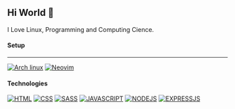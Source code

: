 ## Hi World 👋
I Love Linux, Programming and Computing Cience.
#### Setup
---
[![Arch linux](https://img.shields.io/badge/Arch_Linux-1793D1?style=for-the-badge&logo=arch-linux&logoColor=white)](https://archlinux.org)
[![Neovim](https://img.shields.io/badge/NeoVim-%2357A143.svg?&style=for-the-badge&logo=neovim&logoColor=white)](https://neovim.io/)

#### Technologies

[![HTML](https://img.shields.io/badge/HTML5-E34F26?style=for-the-badge&logo=html5&logoColor=white)](https://html.spec.whatwg.org/)
[![CSS](https://img.shields.io/badge/CSS3-1572B6?style=for-the-badge&logo=css3&logoColor=white)](https://www.w3.org/TR/css/#css)
[![SASS](https://img.shields.io/badge/Sass-CC6699?style=for-the-badge&logo=sass&logoColor=white)](https://sass-lang.com/)
[![JAVASCRIPT](https://img.shields.io/badge/JavaScript-323330?style=for-the-badge&logo=javascript&logoColor=F7DF1E)](https://ecma-international.org/publications-and-standards/standards/ecma-262/)
[![NODEJS](https://img.shields.io/badge/Node.js-43853D?style=for-the-badge&logo=node.js&logoColor=white)](https://nodejs.org/en)
[![EXPRESSJS](https://img.shields.io/badge/Express.js-404D59?style=for-the-badge)](https://expressjs.com)
